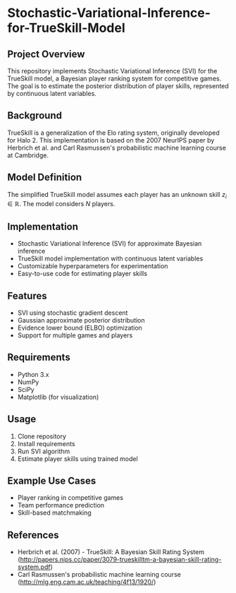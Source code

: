 # Stochastic-Variational-Inference-for-TrueSkill-Model

## Project Overview

This repository implements Stochastic Variational Inference (SVI) for the TrueSkill model, a Bayesian player ranking system for competitive games. The goal is to estimate the posterior distribution of player skills, represented by continuous latent variables.

## Background

TrueSkill is a generalization of the Elo rating system, originally developed for Halo 2. This implementation is based on the 2007 NeurIPS paper by Herbrich et al. and Carl Rasmussen's probabilistic machine learning course at Cambridge.

## Model Definition

The simplified TrueSkill model assumes each player has an unknown skill $z_i \in \mathbb{R}$. The model considers $N$ players.

## Implementation

- Stochastic Variational Inference (SVI) for approximate Bayesian inference
- TrueSkill model implementation with continuous latent variables
- Customizable hyperparameters for experimentation
- Easy-to-use code for estimating player skills

## Features

- SVI using stochastic gradient descent
- Gaussian approximate posterior distribution
- Evidence lower bound (ELBO) optimization
- Support for multiple games and players

## Requirements

- Python 3.x
- NumPy
- SciPy
- Matplotlib (for visualization)

## Usage

1. Clone repository
2. Install requirements
3. Run SVI algorithm
4. Estimate player skills using trained model

## Example Use Cases

- Player ranking in competitive games
- Team performance prediction
- Skill-based matchmaking

## References

- Herbrich et al. (2007) - TrueSkill: A Bayesian Skill Rating System (http://papers.nips.cc/paper/3079-trueskilltm-a-bayesian-skill-rating-system.pdf)
- Carl Rasmussen's probabilistic machine learning course (http://mlg.eng.cam.ac.uk/teaching/4f13/1920/)
